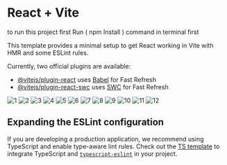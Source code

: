 # React + Vite
to run this project first Run ( npm Install ) command in terminal first

This template provides a minimal setup to get React working in Vite with HMR and some ESLint rules.

Currently, two official plugins are available:

- [@vitejs/plugin-react](https://github.com/vitejs/vite-plugin-react/blob/main/packages/plugin-react/README.md) uses [Babel](https://babeljs.io/) for Fast Refresh
- [@vitejs/plugin-react-swc](https://github.com/vitejs/vite-plugin-react-swc) uses [SWC](https://swc.rs/) for Fast Refresh

![1](https://github.com/user-attachments/assets/1b010629-7b1c-437c-b580-3c7d0d24bd4d)
![2](https://github.com/user-attachments/assets/9a72a65c-4ee8-4e5c-b1c5-f1eb0a5a8589)
![3](https://github.com/user-attachments/assets/ff6a01c6-1d2f-40eb-b2a2-3cfd6a6a67e3)
![4](https://github.com/user-attachments/assets/42a14829-a230-4359-8a04-d7eb1e3c037d)
![5](https://github.com/user-attachments/assets/f84ff288-dfd8-4685-b24a-79487e94d638)
![6](https://github.com/user-attachments/assets/1970e478-2861-4371-ad28-facc8481a896)
![7](https://github.com/user-attachments/assets/33f5ced9-015a-4cd4-a630-c8540a180252)
![8](https://github.com/user-attachments/assets/74a54121-5c33-4cb4-81d6-6db9c461b160)
![9](https://github.com/user-attachments/assets/61fbae95-de1a-4bab-8adb-b2b9a45cdfcd)
![10](https://github.com/user-attachments/assets/f0a50d46-24dd-4a10-a0bf-09b12e453799)
![11](https://github.com/user-attachments/assets/733f6372-b25d-4074-bd10-15025d0327d8)
![12](https://github.com/user-attachments/assets/20a40d4f-3c76-4c9c-b8a7-f1a768645b47)









## Expanding the ESLint configuration

If you are developing a production application, we recommend using TypeScript and enable type-aware lint rules. Check out the [TS template](https://github.com/vitejs/vite/tree/main/packages/create-vite/template-react-ts) to integrate TypeScript and [`typescript-eslint`](https://typescript-eslint.io) in your project.
